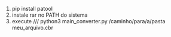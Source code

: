1. pip install patool
2. instale rar no PATH do sistema
3. execute /// python3 main_converter.py /caminho/para/a/pasta meu_arquivo.cbr

